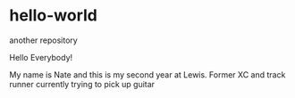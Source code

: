 # hello-world
another repository

Hello Everybody!

My name is Nate and this is my second year at Lewis. Former XC and track runner currently trying to pick up guitar
